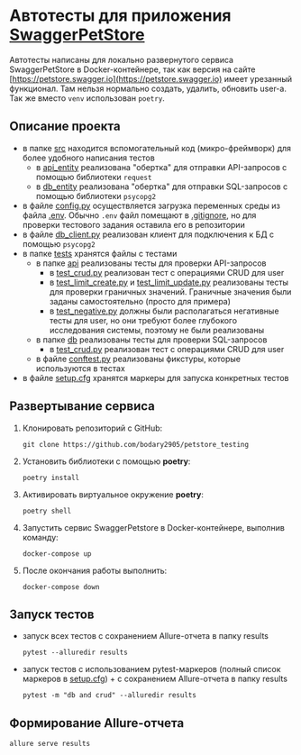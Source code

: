 # Автотесты для приложения [SwaggerPetStore](https://petstore.swagger.io/)

Автотесты написаны для локально развернутого сервиса SwaggerPetStore в Docker-контейнере, так как версия на
сайте [https://petstore.swagger.io](https://petstore.swagger.io) имеет урезанный функционал. Там нельзя нормально
создать, удалить, обновить user-а. Так же вместо `venv` использован `poetry`.

## Описание проекта

* в папке [src](src) находится вспомогательный код (микро-фреймворк) для более удобного написания тестов
    * в [api_entity](src/api_entity) реализована "обертка" для отправки API-запросов с помощью библиотеки `request`
    * в [db_entity](src/db_entity) реализована "обертка" для отправки SQL-запросов с помощью библиотеки `psycopg2`
* в файле [config.py](src/config.py) осуществляется загрузка переменных среды из
  файла [.env](.env). Обычно `.env` файл помещают в [.gitignore](.gitignore), но для проверки тестового задания оставила
  его в репозитории
* в файле [db_client.py](src/db_client.py) реализован клиент для подключения к БД с помощью `psycopg2`
* в папке [tests](tests) хранятся файлы с тестами
    * в папке [api](tests/api) реализованы тесты для проверки API-запросов
        * в [test_crud.py](tests/api/user/test_crud.py) реализован тест с операциями CRUD для user
        * в [test_limit_create.py](tests/api/user/test_limit_create.py)
          и [test_limit_update.py](tests/api/user/test_limit_update.py) реализованы тесты для проверки граничных
          значений. Граничные значения были заданы самостоятельно (просто для примера)
        * в [test_negative.py](tests/api/user/test_negative.py) должны были располагаться негативные тесты для user, но
          они требуют более глубокого исследования системы, поэтому не были реализованы
    * в папке [db](tests/db) реализованы тесты для проверки SQL-запросов
        * в [test_crud.py](tests/db/test_crud.py) реализован тест с операциями CRUD для user
    * в файле [conftest.py](tests/conftest.py) реализованы фикстуры, которые используются в тестах
* в файле [setup.cfg](setup.cfg) хранятся маркеры для запуска конкретных тестов

## Развертывание сервиса

1. Клонировать репозиторий с GitHub:

   ```
   git clone https://github.com/bodary2905/petstore_testing
   ```

2. Установить библиотеки с помощью **poetry**:

   ```
   poetry install
   ```
3. Активировать виртуальное окружение **poetry**:
   ```
   poetry shell
   ```
4. Запустить сервис SwaggerPetstore в Docker-контейнере, выполнив команду:
    ```
   docker-compose up
   ```
5. После окончания работы выполнить:
    ```
   docker-compose down
   ```

## Запуск тестов

* запуск всех тестов с сохранением Allure-отчета в папку results

   ```
   pytest --alluredir results
   ```

* запуск тестов с использованием pytest-маркеров (полный список маркеров в [setup.cfg](setup.cfg)) + с сохранением
  Allure-отчета в папку results

   ```
   pytest -m "db and crud" --alluredir results
   ```

## Формирование Allure-отчета

   ```
   allure serve results
   ```